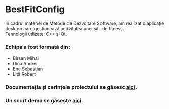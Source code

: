 # BestFitConfig

În cadrul materiei de Metode de Dezvoltare Software, am realizat o aplicație desktop care gestionează activitatea unei săli de fitness.  
Tehnologii utlizate: C++ și Qt.

### Echipa a fost formată din:
- Bîrsan Mihai
- Dina Andrei
- Ene Sebastian
- Liță Robert

### Documentația și cerințele proiectului se găsesc <a href = "https://github.com/RobertLita/BestFitConfig/blob/master/BestFitConfig-Documentatie.pdf" taget = "_blank">aici</a>. 
### Un scurt demo se găsește <a href = "https://www.youtube.com/watch?v=USv6Bf5gPiM" taget = "_blank">aici</a>. 
